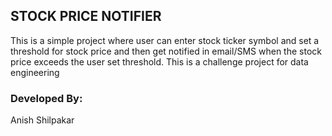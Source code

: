 ## STOCK PRICE NOTIFIER
This is a simple project where user can enter stock ticker symbol and set a threshold for stock price and then get notified in email/SMS when the stock price exceeds the user set threshold. This is a challenge project for data engineering

### Developed By:
Anish Shilpakar